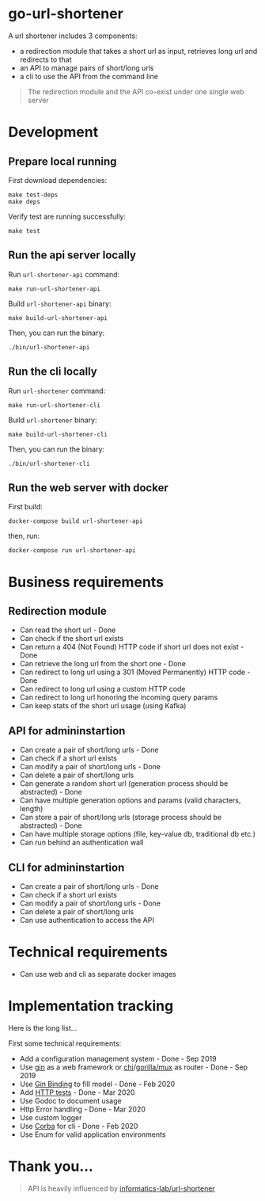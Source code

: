 # go-url-shortener

A url shortener includes 3 components:

- a redirection module that takes a short url as input, retrieves long url and redirects to that
- an API to manage pairs of short/long urls
- a cli to use the API from the command line

> The redirection module and the API co-exist under one single web server

# Development

## Prepare local running

First download dependencies:
```
make test-deps
make deps
```

Verify test are running successfully:
```
make test
```

## Run the api server locally


Run `url-shortener-api` command:
```
make run-url-shortener-api
```


Build `url-shortener-api` binary:
```
make build-url-shortener-api
```

Then, you can run the binary:
```
./bin/url-shortener-api
```


## Run the cli locally

Run `url-shortener` command:
```
make run-url-shortener-cli
```


Build `url-shortener` binary:
```
make build-url-shortener-cli
```

Then, you can run the binary:
```
./bin/url-shortener-cli
```

## Run the web server with docker

First build:
```
docker-compose build url-shortener-api
```

then, run:
```
docker-compose run url-shortener-api
```

# Business requirements

## Redirection module

- Can read the short url - Done
- Can check if the short url exists
- Can return a 404 (Not Found) HTTP code if short url does not exist - Done
- Can retrieve the long url from the short one - Done
- Can redirect to long url using a 301 (Moved Permanently) HTTP code - Done
- Can redirect to long url using a custom HTTP code
- Can redirect to long url honoring the incoming query params
- Can keep stats of the short url usage (using Kafka)

## API for admininstartion

- Can create a pair of short/long urls - Done
- Can check if a short url exists
- Can modify a pair of short/long urls - Done
- Can delete a pair of short/long urls
- Can generate a random short url (generation process should be abstracted) - Done
- Can have multiple generation options and params (valid characters, length)
- Can store a pair of short/long urls (storage process should be abstracted) - Done
- Can have multiple storage options (file, key-value db, traditional db etc.)
- Can run behind an authentication wall

## CLI for admininstartion

- Can create a pair of short/long urls - Done
- Can check if a short url exists
- Can modify a pair of short/long urls - Done
- Can delete a pair of short/long urls
- Can use authentication to access the API

# Technical requirements

- Can use web and cli as separate docker images

# Implementation tracking

Here is the long list...

First some technical requirements:

- Add a configuration management system - Done - Sep 2019
- Use [gin](https://github.com/gin-gonic/gin) as a web framework or [chi](https://github.com/go-chi/chi)/[gorilla/mux](https://github.com/gorilla/mux) as router - Done - Sep 2019
- Use [Gin Binding](https://github.com/gin-gonic/gin#bind-query-string-or-post-data) to fill model - Done - Feb 2020
- Add [HTTP tests](https://github.com/gin-gonic/gin#testing) - Done - Mar 2020
- Use Godoc to document usage
- Http Error handling - Done - Mar 2020
- Use custom logger
- Use [Corba](https://github.com/spf13/cobra) for cli - Done - Feb 2020
- Use Enum for valid application environments

# Thank you...

> API is heavily influenced by [informatics-lab/url-shortener](https://github.com/informatics-lab/url-shortener)
